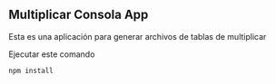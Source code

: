 

## Multiplicar Consola App

Esta es una aplicación para generar archivos de tablas de multiplicar

Ejecutar este comando

 ```
 npm install
 ```